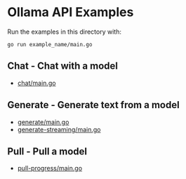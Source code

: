 # Ollama API Examples

Run the examples in this directory with:

```
go run example_name/main.go
```
## Chat - Chat with a model
- [chat/main.go](chat/main.go)

## Generate - Generate text from a model
- [generate/main.go](generate/main.go)
- [generate-streaming/main.go](generate-streaming/main.go)

## Pull - Pull a model
- [pull-progress/main.go](pull-progress/main.go)


